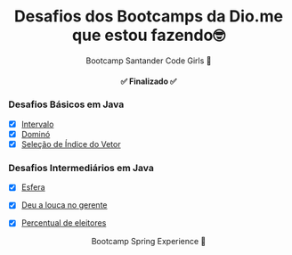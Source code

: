 <h1 align="center"> Desafios dos Bootcamps da Dio.me que estou fazendo🤓</h1>

<p align="center">Bootcamp Santander Code Girls 🤖</p>

<h4 align="center"> 
	✅ Finalizado ✅
</h4>


### Desafios Básicos em Java

- [x] [Intervalo](https://github.com/srtapoe/java-bootcamps/blob/main/src/main/java/br/com/bootcamps/codergirls/Intervalo.java)
- [x] [Dominó](https://github.com/srtapoe/java-bootcamps/blob/main/src/main/java/br/com/bootcamps/codergirls/Domino.java)
- [x] [Seleção de Índice do Vetor](https://github.com/srtapoe/java-bootcamps/blob/main/src/main/java/br/com/bootcamps/codergirls/SelecaoIdVetor.java)

### Desafios Intermediários em Java

- [x] [Esfera](https://github.com/srtapoe/java-bootcamps/blob/main/src/main/java/br/com/bootcamps/codergirls/Esfera.java)
- [x] [Deu a louca no gerente](https://github.com/srtapoe/java-bootcamps/blob/main/src/main/java/br/com/bootcamps/codergirls/LoucaNoGerente.java)
- [x] [Percentual de eleitores](https://github.com/srtapoe/java-bootcamps/blob/main/src/main/java/br/com/bootcamps/codergirls/PercentualEleitores.java)


<p align="center">Bootcamp Spring Experience 🤖</p>
